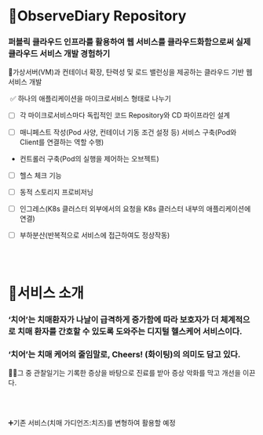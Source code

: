 # 🔭ObserveDiary Repository
### 퍼블릭 클라우드 인프라를 활용하여 웹 서비스를 클라우드화함으로써 실제 클라우드 서비스 개발 경험하기
🌿가상서버(VM)과 컨테이너 확장, 탄력성 및 로드 밸런싱을 제공하는 클라우드 기반 웹 서비스 개발

&nbsp;✅ 하나의 애플리케이션을 마이크로서비스 형태로 나누기

- [ ] 각 마이크로서비스마다 독립적인 코드 Repository와 CD 파이프라인 설계

- [ ] 매니페스트 작성(Pod 사양, 컨테이너 기동 조건 설정 등)
서비스 구축(Pod와 Client를 연결하는 역할 수행)
- 컨트롤러 구축(Pod의 실행을 제어하는 오브젝트)
  
- [ ] 헬스 체크 기능

- [ ] 동적 스토리지 프로비저닝

- [ ] 인그레스(K8s 클러스터 외부에서의 요청을 K8s 클러스터 내부의 애플리케이션에 연결)

- [ ] 부하분산(반복적으로 서비스에 접근하여도 정상작동)

<br>
<br>

# 🏥서비스 소개
### ‘치어’는 치매환자가 나날이 급격하게 증가함에 따라 보호자가 더 체계적으로 치매 환자를 간호할 수 있도록 도와주는 디지털 헬스케어 서비스이다. 
### ‘치어’는 치매 케어의 줄임말로, Cheers! (화이팅)의 의미도 담고 있다.
✍🏻그 중 관찰일기는 기록한 증상을 바탕으로 진료를 받아 증상 악화를 막고 개선을 이끈다.

<br>
<br>

➕기존 서비스(치매 가디언즈:치즈)를 변형하여 활용할 예정